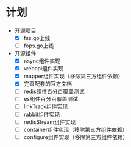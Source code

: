 # 计划
- 开源项目
  - [x] fss.go上线
  - [ ] fops.go上线
- 开源组件
  - [x] async组件实现
  - [x] webapi组件实现
  - [x] mapper组件实现（移除第三方组件依赖）
  - [x] 完善配套的官方文档
  - [ ] redis组件百分百覆盖测试
  - [ ] es组件百分百覆盖测试
  - [ ] linkTrack组件实现
  - [ ] rabbit组件实现
  - [ ] redisStream组件实现
  - [ ] container组件实现（移除第三方组件依赖）
  - [ ] configure组件实现（移除第三方组件依赖）